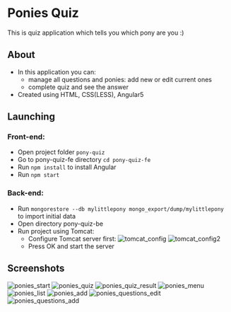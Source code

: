 # Ponies Quiz
This is quiz application which tells you which pony are you :)

## About
* In this application you can:
  - manage all questions and ponies: add new or edit current ones
  - complete quiz and see the answer
* Created using HTML, CSS(LESS), Angular5

## Launching

### Front-end:
* Open project folder `pony-quiz`
* Go to pony-quiz-fe directory `cd pony-quiz-fe`
* Run `npm install` to install Angular
* Run `npm start`

### Back-end:
* Run `mongorestore --db mylittlepony mongo_export/dump/mylittlepony` to import initial data
* Open directory pony-quiz-be
* Run project using Tomcat:
  - Configure Tomcat server first:
![tomcat_config](https://user-images.githubusercontent.com/17141606/40879024-81098548-66a2-11e8-90c0-aaf233fce745.png)
![tomcat_config2](https://user-images.githubusercontent.com/17141606/40879023-80e921b8-66a2-11e8-9227-4e6a4e8e3f85.png)
  - Press OK and start the server

## Screenshots

![ponies_start](https://user-images.githubusercontent.com/17141606/40878857-e110ebf0-669f-11e8-84ad-beef7609835f.PNG)
![ponies_quiz](https://user-images.githubusercontent.com/17141606/40878855-e0c97770-669f-11e8-81c3-32a75b2fc669.PNG)
![ponies_quiz_result](https://user-images.githubusercontent.com/17141606/40878856-e0ed7878-669f-11e8-8b6f-84bf9b7e4853.PNG)
![ponies_menu](https://user-images.githubusercontent.com/17141606/40878858-e12a3632-669f-11e8-96aa-06af03da2c67.PNG)
![ponies_list](https://user-images.githubusercontent.com/17141606/40878859-e14a2d2a-669f-11e8-9076-fd7eda80924b.PNG)
![ponies_add](https://user-images.githubusercontent.com/17141606/40878852-e05fe378-669f-11e8-9161-b87fc1e16cb3.PNG)
![ponies_questions_edit](https://user-images.githubusercontent.com/17141606/40878853-e07f8afc-669f-11e8-9f3b-53279daa33bb.PNG)
![ponies_questions_add](https://user-images.githubusercontent.com/17141606/40878854-e0a33b82-669f-11e8-8710-f097d1e0afcd.PNG)
